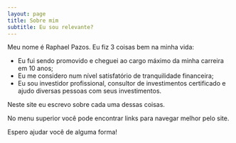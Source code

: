 ```yaml
---
layout: page
title: Sobre mim
subtitle: Eu sou relevante?
---
```


Meu nome é Raphael Pazos. Eu fiz 3 coisas bem na minha vida:

- Eu fui sendo promovido e cheguei ao cargo máximo da minha carreira em 10 anos;
- Eu me considero num nível satisfatório de tranquilidade financeira;
- Eu sou investidor profissional, consultor de investimentos certificado e ajudo diversas pessoas com seus investimentos.

Neste site eu escrevo sobre cada uma dessas coisas.

No menu superior você pode encontrar links para navegar melhor pelo site.

Espero ajudar você de alguma forma!
